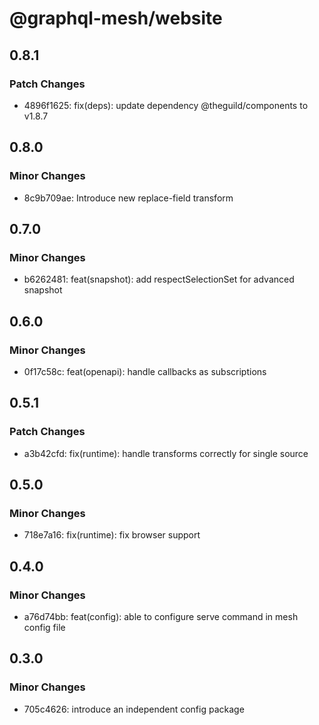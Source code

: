 # @graphql-mesh/website

## 0.8.1

### Patch Changes

- 4896f1625: fix(deps): update dependency @theguild/components to v1.8.7

## 0.8.0

### Minor Changes

- 8c9b709ae: Introduce new replace-field transform

## 0.7.0

### Minor Changes

- b6262481: feat(snapshot): add respectSelectionSet for advanced snapshot

## 0.6.0

### Minor Changes

- 0f17c58c: feat(openapi): handle callbacks as subscriptions

## 0.5.1

### Patch Changes

- a3b42cfd: fix(runtime): handle transforms correctly for single source

## 0.5.0

### Minor Changes

- 718e7a16: fix(runtime): fix browser support

## 0.4.0

### Minor Changes

- a76d74bb: feat(config): able to configure serve command in mesh config file

## 0.3.0

### Minor Changes

- 705c4626: introduce an independent config package
